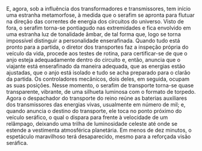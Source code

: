 ﻿E, agora, sob a influência dos transformadores e transmissores, tem início uma estranha metamorfose, à medida que o serafim se apronta para flutuar na direção das correntes de energia dos circuitos do universo. Visto de fora, o serafim torna-se pontiagudo nas extremidades e fica envolvido em uma estranha luz de tonalidade âmbar, de tal forma que, logo se torna impossível distinguir a personalidade enserafinada. Quando tudo está pronto para a partida, o diretor dos transportes faz a inspeção própria do veículo da vida, procede aos testes de rotina, para certificar-se de que o anjo esteja adequadamente dentro do circuito e, então, anuncia que o viajante está enserafinado da maneira adequada, que as energias estão ajustadas, que o anjo está isolado e tudo se acha preparado para o clarão da partida. Os controladores mecânicos, dois deles, em seguida, ocupam as suas posições. Nesse momento, o serafim de transporte torna-se quase transparente, vibrante, de uma silhueta luminosa com o formato de torpedo. Agora o despachador do transporte do reino reúne as baterias auxiliares dos transmissores das energias vivas, usualmente em número de mil; e, quando anuncia o destino do transporte, ele toca no ponto próximo do veículo seráfico, o qual o dispara para frente à velocidade de um relâmpago, deixando uma trilha de luminosidade celeste até onde se estende a vestimenta atmosférica planetária. Em menos de dez minutos, o espetáculo maravilhoso terá desaparecido, mesmo para a reforçada visão seráfica.